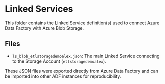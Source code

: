 # Linked Services

This folder contains the Linked Service definition(s) used to connect Azure Data Factory with Azure Blob Storage.

## Files

- `ls_blob_etlstoragedemoalex.json`: The main Linked Service connecting to the Storage Account (`etlstoragedemoalex`).

These JSON files were exported directly from Azure Data Factory and can be imported into other ADF instances for reproducibility.
